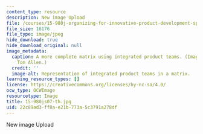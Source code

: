 ```yaml
---
content_type: resource
description: New image Upload
file: /courses/15-980j-organizing-for-innovative-product-development-spring-2007/22c89ad3ff8ae21b773a5c3791a278df_15-980js07-th.jpg
file_size: 16176
file_type: image/jpeg
hide_download: true
hide_download_original: null
image_metadata:
  caption: A more complete matrix using integrated product teams. (Image by Prof.
    Tom Allen.)
  credit: ''
  image-alt: Representation of integrated product teams in a matrix.
learning_resource_types: []
license: https://creativecommons.org/licenses/by-nc-sa/4.0/
ocw_type: OCWImage
resourcetype: Image
title: 15-980js07-th.jpg
uid: 22c89ad3-ff8a-e21b-773a-5c3791a278df
---
```

New image Upload
